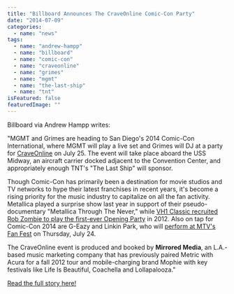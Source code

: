 ```yaml
---
title: "Billboard Announces The CraveOnline Comic-Con Party"
date: "2014-07-09"
categories: 
  - name: "news"
tags: 
  - name: "andrew-hampp"
  - name: "billboard"
  - name: "comic-con"
  - name: "craveonline"
  - name: "grimes"
  - name: "mgmt"
  - name: "the-last-ship"
  - name: "tnt"
isFeatured: false
featuredImage: ""
---
```


Billboard via Andrew Hampp writes:

"MGMT and Grimes are heading to San Diego's 2014 Comic-Con International, where MGMT will play a live set and Grimes will DJ at a party for [CraveOnline](http://www.Craveonline.com "Craveonline") on July 25. The event will take place aboard the USS Midway, an aircraft carrier docked adjacent to the Convention Center, and appropriately enough TNT's "The Last Ship" will sponsor.  
   
Though Comic-Con has primarily been a destination for movie studios and TV networks to hype their latest franchises in recent years, it's become a rising priority for the music industry to capitalize on all the fan activity. Metallica played a surprise show last year in support of their pseudo-documentary "Metallica Through The Never," while [VH1 Classic recruited Rob Zombie to play the first-ever Opening Party](http://www.billboard.com/biz/articles/news/tv-film/1093098/exclusive-vh1-classic-rob-zombie-to-host-first-ever-comic-con) in 2012. Also on tap for Comic-Con 2014 are G-Eazy and Linkin Park, who will [perform at MTV's Fan Fest](http://www.billboard.com/articles/news/6143191/g-eazy-linkin-park-mtv-fan-fest-mtvu-fandom-comic-con) on Thursday, July 24. 
   
The CraveOnline event is produced and booked by **Mirrored Media**, an L.A.-based music marketing company that has previously paired Metric with Acura for a fall 2012 tour and mobile-charging brand Mophie with key festivals like Life Is Beautiful, Coachella and Lollapalooza."

[Read the full story here!](http://www.billboard.com/articles/news/6150378/comic-con-mgmt-grimes-to-perform-aircraft-carrier-CraveOnline-2014)
